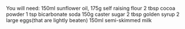 You will need:
150ml sunflower oil,
175g self raising flour
2 tbsp cocoa powder
1 tsp bicarbonate soda
150g caster sugar
2 tbsp golden syrup
2 large eggs(that are lightly beaten)
150ml semi-skimmed milk